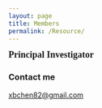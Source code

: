 ```yaml
---
layout: page
title: Members
permalink: /Resource/
---
```


**<font size=4 face='Times New Roman'>Principal Investigator</font>**
  



### Contact me

[xbchen82@gmail.com](mailto:xbchen82@gmail.com)